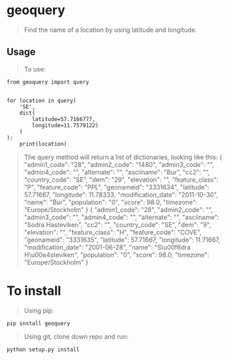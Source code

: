 # geoquery
> Find the name of a location by using latitude and longitude.

## Usage
> To use:

    from geoquery import query

    
    for location in query(
        'SE',
        dict(
            latitude=57.7166777,
            longitude=11.7579122)
        )
    ):
        print(location)

> The query method will return a list of dictionaries, looking like this:
    {
        "admin1_code": "28", 
        "admin2_code": "1480", 
        "admin3_code": "", 
        "admin4_code": "", 
        "alternate": "", 
        "asciiname": "Bur", 
        "cc2": "", 
        "country_code": "SE", 
        "dem": "29", 
        "elevation": "", 
        "feature_class": "P", 
        "feature_code": "PPL", 
        "geonameid": "3331634", 
        "latitude": 57.71667, 
        "longitude": 11.78333, 
        "modification_date": "2011-10-30", 
        "name": "Bur", 
        "population": "0", 
        "score": 98.0, 
        "timezone": "Europe/Stockholm"
    }
    {
        "admin1_code": "28", 
        "admin2_code": "", 
        "admin3_code": "", 
        "admin4_code": "", 
        "alternate": "", 
        "asciiname": "Sodra Hasteviken", 
        "cc2": "", 
        "country_code": "SE", 
        "dem": "9", 
        "elevation": "", 
        "feature_class": "H", 
        "feature_code": "COVE", 
        "geonameid": "3331635", 
        "latitude": 57.71667, 
        "longitude": 11.71667, 
        "modification_date": "2001-06-28", 
        "name": "S\u00f6dra H\u00e4steviken", 
        "population": "0", 
        "score": 98.0, 
        "timezone": "Europe/Stockholm"
    }

# To install
> Using pip:

    pip install geoquery

> Using git, clone down repo and run:

    python setup.py install
